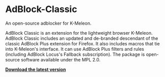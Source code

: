# AdBlock-Classic
An open-source adblocker for K-Meleon.

AdBlock Classic is an extension for the lightweight browser K-Meleon. AdBlock Classic includes an updated and de-branded descendant of the classic AdBlock Plus extension for Firefox. It also includes macros that tie into K-Meleon's interface. It can use AdBlock Plus filters and rules (including AdBlock Locus's Fallback subscription). The package is open-source software available under the MPL 2.0.

**[Download the latest version](https://github.com/rjjiii/AdBlock-Classic/releases/download/v1.0.5.2/AdBlock_Classic_kmext_pkg.7z)**
